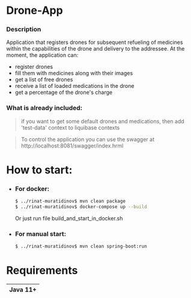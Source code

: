 # Drone-App

### Description

Application that registers drones for subsequent refueling of medicines within the capabilities of
the drone and delivery to the addressee. At the moment, the application can:

- register drones
- fill them with medicines along with their images
- get a list of free drones
- receive a list of loaded medications in the drone
- get a percentage of the drone's charge

### What is already included:

> if you want to get some default drones and medications, then add 'test-data' context to liquibase contexts

> To control the application you can use the swagger at http://localhost:8081/swagger/index.hrml

# How to start:

- ### For docker:
    ```sh
    $ ../rinat-muratidinov$ mvn clean package
    $ ../rinat-muratidinov$ docker-compose up --build
    ```
  Or just run file build_and_start_in_docker.sh
- ### For manual start:
    ```sh
    $ ../rinat-muratidinov$ mvn clean spring-boot:run
    ```

# Requirements

| Java 11+
| -------

